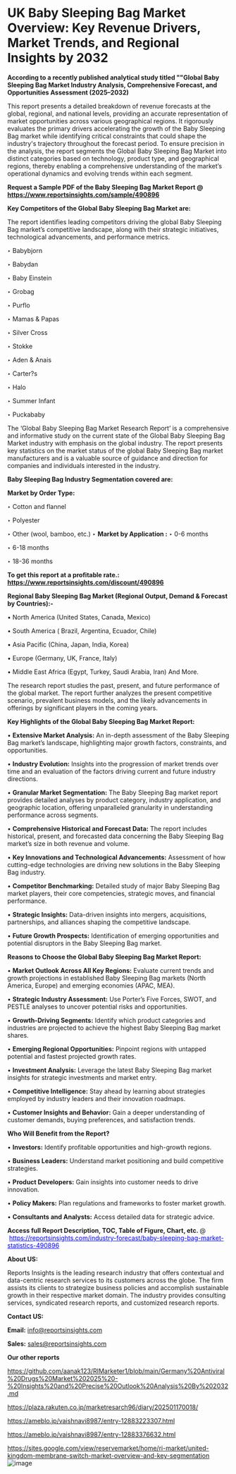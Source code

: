 # UK Baby Sleeping Bag Market Overview: Key Revenue Drivers, Market Trends, and Regional Insights by 2032

<strong>According to a recently published analytical study titled ""Global Baby Sleeping Bag Market Industry Analysis, Comprehensive Forecast, and Opportunities Assessment (2025–2032)</strong>

This report presents a detailed breakdown of revenue forecasts at the global, regional, and national levels, providing an accurate representation of market opportunities across various geographical regions. It rigorously evaluates the primary drivers accelerating the growth of the Baby Sleeping Bag market while identifying critical constraints that could shape the industry's trajectory throughout the forecast period. To ensure precision in the analysis, the report segments the Global Baby Sleeping Bag Market into distinct categories based on technology, product type, and geographical regions, thereby enabling a comprehensive understanding of the market’s operational dynamics and evolving trends within each segment.

<strong>Request a Sample PDF of the Baby Sleeping Bag Market Report </strong><strong>@<a href=https://www.reportsinsights.com/sample/490896 style=color:#0000ff;> https://www.reportsinsights.com/sample/490896</a></strong></font>

<strong>Key Competitors of the Global Baby Sleeping Bag Market are:</strong>

The report identifies leading competitors driving the global Baby Sleeping Bag market’s competitive landscape, along with their strategic initiatives, technological advancements, and performance metrics.

‣ Babybjorn

‣ Babydan

‣ Baby Einstein

‣ Grobag

‣ Purflo

‣ Mamas & Papas

‣ Silver Cross

‣ Stokke

‣ Aden & Anais

‣ Carter?s

‣ Halo

‣ Summer Infant

‣ Puckababy

The ‘Global Baby Sleeping Bag Market Research Report’ is a comprehensive and informative study on the current state of the Global Baby Sleeping Bag Market industry with emphasis on the global industry. The report presents key statistics on the market status of the global Baby Sleeping Bag market manufacturers and is a valuable source of guidance and direction for companies and individuals interested in the industry.

<strong>Baby Sleeping Bag Industry Segmentation covered are:</strong>

<strong>Market by Order Type: </strong>

‣ Cotton and flannel

‣ Polyester

‣ Other (wool, bamboo, etc.)
‣ 
<strong>Market by Application :</strong>
‣ 0-6 months

‣ 6-18 months

‣ 18-36 months

<strong>To get this report at a profitable rate.: <a href=https://www.reportsinsights.com/discount/490896 style=color:#0000ff;>https://www.reportsinsights.com/discount/490896</a></strong></font>

<strong>Regional Baby Sleeping Bag Market (Regional Output, Demand &amp; Forecast by Countries):-</strong>

• North America (United States, Canada, Mexico)

• South America ( Brazil, Argentina, Ecuador, Chile)

• Asia Pacific (China, Japan, India, Korea)

• Europe (Germany, UK, France, Italy)

• Middle East Africa (Egypt, Turkey, Saudi Arabia, Iran) And More.

The research report studies the past, present, and future performance of the global market. The report further analyzes the present competitive scenario, prevalent business models, and the likely advancements in offerings by significant players in the coming years.

<strong>Key Highlights of the Global Baby Sleeping Bag Market Report:</strong>

• <strong>Extensive Market Analysis:</strong> An in-depth assessment of the Baby Sleeping Bag market’s landscape, highlighting major growth factors, constraints, and opportunities.

• <strong>Industry Evolution:</strong> Insights into the progression of market trends over time and an evaluation of the factors driving current and future industry directions.

• <strong>Granular Market Segmentation:</strong> The Baby Sleeping Bag market report provides detailed analyses by product category, industry application, and geographic location, offering unparalleled granularity in understanding performance across segments.

• <strong>Comprehensive Historical and Forecast Data:</strong> The report includes historical, present, and forecasted data concerning the Baby Sleeping Bag market’s size in both revenue and volume.

• <strong>Key Innovations and Technological Advancements:</strong> Assessment of how cutting-edge technologies are driving new solutions in the Baby Sleeping Bag industry.

• <strong>Competitor Benchmarking:</strong> Detailed study of major Baby Sleeping Bag market players, their core competencies, strategic moves, and financial performance.

• <strong>Strategic Insights:</strong> Data-driven insights into mergers, acquisitions, partnerships, and alliances shaping the competitive landscape.

• <strong>Future Growth Prospects:</strong> Identification of emerging opportunities and potential disruptors in the Baby Sleeping Bag market.

<strong>Reasons to Choose the Global Baby Sleeping Bag Market Report:</strong>

• <strong>Market Outlook Across All Key Regions:</strong> Evaluate current trends and growth projections in established Baby Sleeping Bag markets (North America, Europe) and emerging economies (APAC, MEA).

• <strong>Strategic Industry Assessment:</strong> Use Porter’s Five Forces, SWOT, and PESTLE analyses to uncover potential risks and opportunities.

• <strong>Growth-Driving Segments:</strong> Identify which product categories and industries are projected to achieve the highest Baby Sleeping Bag market shares.

• <strong>Emerging Regional Opportunities:</strong> Pinpoint regions with untapped potential and fastest projected growth rates.

• <strong>Investment Analysis:</strong> Leverage the latest Baby Sleeping Bag market insights for strategic investments and market entry.

• <strong>Competitive Intelligence:</strong> Stay ahead by learning about strategies employed by industry leaders and their innovation roadmaps.

• <strong>Customer Insights and Behavior:</strong> Gain a deeper understanding of customer demands, buying preferences, and satisfaction trends.

<strong>Who Will Benefit from the Report?</strong>

• <strong>Investors:</strong> Identify profitable opportunities and high-growth regions.

• <strong>Business Leaders:</strong> Understand market positioning and build competitive strategies.

• <strong>Product Developers:</strong> Gain insights into customer needs to drive innovation.

• <strong>Policy Makers:</strong> Plan regulations and frameworks to foster market growth.

• <strong>Consultants and Analysts:</strong> Access detailed data for strategic advice.
</ul>
<strong>Access full Report Description, TOC, Table of Figure, Chart, etc. </strong>@  <a href=https://reportsinsights.com/industry-forecast/baby-sleeping-bag-market-statistics-490896 style=color:#0000ff;>https://reportsinsights.com/industry-forecast/baby-sleeping-bag-market-statistics-490896</a></font>

<strong><strong>About US</strong>:</strong>

Reports Insights is the leading research industry that offers contextual and data-centric research services to its customers across the globe. The firm assists its clients to strategize business policies and accomplish sustainable growth in their respective market domain. The industry provides consulting services, syndicated research reports, and customized research reports.

<strong>Contact US:</strong>

<p class=""""><b>Email:</b> <a href=mailto:info@reportsinsights.com>info@reportsinsights.com</a></p>
<p class=""""><b>Sales:</b> <a href=mailto:sales@reportsinsights.com>sales@reportsinsights.com</a></p>

<strong>Our other reports</strong>

<a href=https://github.com/aanak123/RIMarketer1/blob/main/Germany%20Antiviral%20Drugs%20Market%202025%20-%20Insights%20and%20Precise%20Outlook%20Analysis%20By%202032.md>https://github.com/aanak123/RIMarketer1/blob/main/Germany%20Antiviral%20Drugs%20Market%202025%20-%20Insights%20and%20Precise%20Outlook%20Analysis%20By%202032.md</a>

<a href=https://plaza.rakuten.co.jp/marketresarch96/diary/202501170018/>https://plaza.rakuten.co.jp/marketresarch96/diary/202501170018/</a>

<a href=https://ameblo.jp/vaishnavi8987/entry-12883223307.html>https://ameblo.jp/vaishnavi8987/entry-12883223307.html</a>

<a href=https://ameblo.jp/vaishnavi8987/entry-12883376632.html>https://ameblo.jp/vaishnavi8987/entry-12883376632.html</a>

<a href=https://sites.google.com/view/reservemarket/home/ri-market/united-kingdom-membrane-switch-market-overview-and-key-segmentation>https://sites.google.com/view/reservemarket/home/ri-market/united-kingdom-membrane-switch-market-overview-and-key-segmentation</a>
![image](https://github.com/user-attachments/assets/9854593a-df98-4d86-a65c-31d4c1de14dd)
